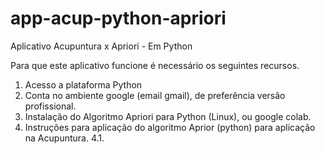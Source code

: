# app-acup-python-apriori
Aplicativo Acupuntura x Apriori - Em Python

Para que este aplicativo funcione é necessário os seguintes recursos.

1. Acesso a plataforma Python
2. Conta no ambiente google (email gmail), de preferência versão profissional.
3. Instalação do Algoritmo Apriori para Python (Linux), ou google colab.
4. Instruções para aplicação do algoritmo Aprior (python) para aplicação na Acupuntura.
4.1.

